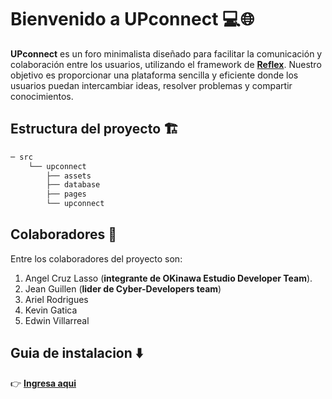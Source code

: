 # Bienvenido a UPconnect 💻🌐

**UPconnect** es un foro minimalista diseñado para facilitar la comunicación y colaboración entre los usuarios, utilizando el framework de [**Reflex**](https://reflex.dev/). Nuestro objetivo es proporcionar una plataforma sencilla y eficiente donde los usuarios puedan intercambiar ideas, resolver problemas y compartir conocimientos.

## Estructura del proyecto 🏗️

```bash
─ src
    └── upconnect
        ├── assets
        ├── database
        ├── pages
        └── upconnect
```

## Colaboradores 🤝

Entre los colaboradores del proyecto son:

1. Angel Cruz Lasso (**integrante de OKinawa Estudio Developer Team**).
2. Jean Guillen (**lider de Cyber-Developers team**)
3. Ariel Rodrigues
4. Kevin Gatica
5. Edwin Villarreal

## Guia de instalacion ⬇️

👉 [**Ingresa aqui**](src/upconnect/README.md)
